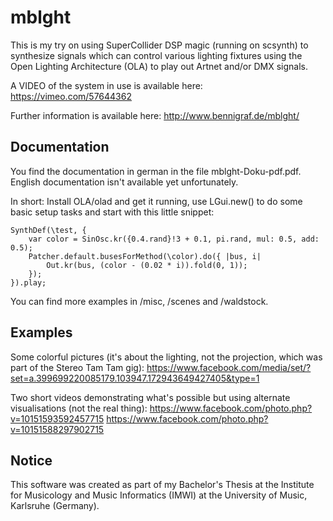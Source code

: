 mblght
======

This is my try on using SuperCollider DSP magic (running on scsynth) to synthesize signals which can control various lighting fixtures using the Open Lighting Architecture (OLA) to play out Artnet and/or DMX signals.

A VIDEO of the system in use is available here: https://vimeo.com/57644362

Further information is available here: http://www.bennigraf.de/mblght/

Documentation
-------------

You find the documentation in german in the file mblght-Doku-pdf.pdf. English documentation isn't available yet unfortunately.

In short: Install OLA/olad and get it running, use LGui.new() to do some basic setup tasks and start with this little snippet:

	SynthDef(\test, {
		var color = SinOsc.kr({0.4.rand}!3 + 0.1, pi.rand, mul: 0.5, add: 0.5);
		Patcher.default.busesForMethod(\color).do({ |bus, i|
			Out.kr(bus, (color - (0.02 * i)).fold(0, 1));
		});
	}).play;

You can find more examples in /misc, /scenes and /waldstock.

Examples
--------

Some colorful pictures (it's about the lighting, not the projection, which was part of the Stereo Tam Tam gig):
https://www.facebook.com/media/set/?set=a.399699220085179.103947.172943649427405&type=1

Two short videos demonstrating what's possible but using alternate visualisations (not the real thing):
https://www.facebook.com/photo.php?v=10151593592457715
https://www.facebook.com/photo.php?v=10151588297902715

Notice
------

This software was created as part of my Bachelor's Thesis at the Institute for Musicology and Music Informatics (IMWI) at the University of Music, Karlsruhe (Germany).
